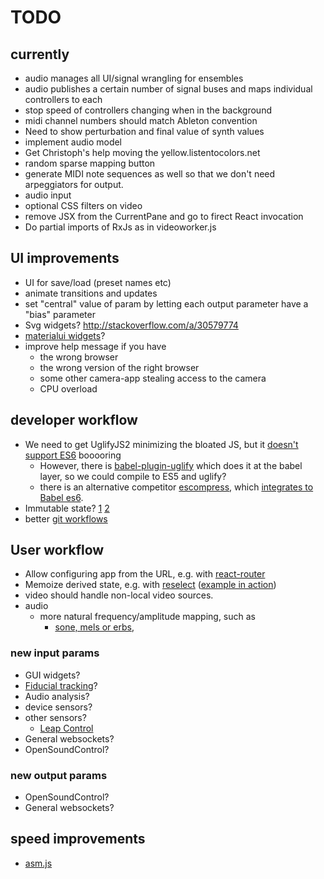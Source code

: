 # TODO

## currently

* audio manages all UI/signal wrangling for ensembles
* audio publishes a certain number of signal buses and maps individual controllers to each
* stop speed of controllers changing when in the background
* midi channel numbers should match Ableton convention
* Need to show perturbation and final value of synth values
* implement audio model
* Get Christoph's help moving the yellow.listentocolors.net
* random sparse mapping button
* generate MIDI note sequences as well so that
  we don't need arpeggiators for output.
* audio input
* optional CSS filters on video
* remove JSX from the CurrentPane and go to firect React invocation
* Do partial imports of RxJs as in videoworker.js

## UI improvements

* UI for save/load (preset names etc)
* animate transitions and updates
* set "central" value of param by letting each output parameter have a
  "bias" parameter
* Svg widgets? http://stackoverflow.com/a/30579774
* [materialui widgets](http://www.material-ui.com/#/components/slider)?
* improve help message if you have
  * the wrong browser
  * the wrong version of the right browser
  * some other camera-app stealing access to the camera
  * CPU overload

## developer workflow

* We need to get UglifyJS2 minimizing the bloated JS, but it [doesn't support ES6](https://github.com/mishoo/UglifyJS2/issues/448) booooring
  * However, there is [babel-plugin-uglify](https://www.npmjs.com/package/babel-plugin-uglify) which does it at the babel layer, so we could compile to ES5 and uglify?
  * there is an alternative competitor [escompress](https://github.com/escompress/escompress), which [integrates to Babel es6](https://github.com/escompress/babel-preset-escompress).
* Immutable state? [1](https://facebook.github.io/react/docs/advanced-performance.html) [2](https://blog.risingstack.com/the-react-js-way-flux-architecture-with-immutable-js/)
* better [git workflows](http://www.toptal.com/git/git-workflows-for-pros-a-good-git-guide)

## User workflow

* Allow configuring app from the URL, e.g. with [react-router](https://github.com/reactjs/react-router)
* Memoize derived state, e.g. with [reselect](https://github.com/reactjs/reselect) ([example in action](http://redux.js.org/docs/recipes/ComputingDerivedData.html))
* video should handle non-local video sources.
* audio
  * more natural frequency/amplitude mapping, such as
    * [sone, mels or erbs](http://www.icad.org/Proceedings/2006/FergusonCabrera2006.pdf),

### new input params

* GUI widgets?
* [Fiducial tracking](https://github.com/mkalten/reacTIVision/tree/master/ext/libfidtrack)?
* Audio analysis?
* device sensors?
* other sensors?
  * [Leap Control](https://developer.leapmotion.com/getting-started/javascript)
* General websockets?
* OpenSoundControl?

### new output params

* OpenSoundControl?
* General websockets?

## speed improvements

* [asm.js](http://www.slideshare.net/fitc_slideshare/leveraging-asmjsclientside)
